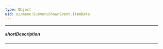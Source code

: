 ```yaml
---
type: Object
uid: ui/menu:SubmenuShownEvent.itemData
---
```

---
##### shortDescription
<!-- Description goes here -->

---
<!-- Description goes here -->
